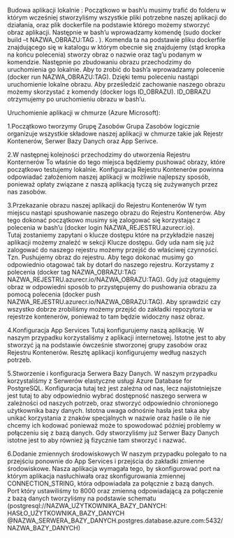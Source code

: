Budowa aplikacji lokalnie : 
Początkowo w bash’u musimy trafić do folderu w którym wcześniej stworzyliśmy wszystkie pliki potrzebne naszej aplikacji do działania, oraz plik dockerfile na podstawie którego możemy stworzyć obraz aplikacji.
Następnie w bash’u wprowadzamy komendę (sudo docker build –t NAZWA_OBRAZU:TAG . ). Komenda ta na podstawie pliku dockerfile znajdującego się w katalogu w którym obecnie się znajdujemy (stąd kropka na końcu polecenia)
stworzy obraz o nazwie oraz tag’u podanym w komendzie. Następnie po zbudowaniu obrazu przechodzimy do uruchomienia go lokalnie. Aby to zrobić do bash’a wprowadzamy polecenie (docker run NAZWA_OBRAZU:TAG). 
Dzięki temu poleceniu nastąpi uruchomienie lokalne obrazu. Aby prześledzić zachowanie naszego obrazu możemy skorzystać z komendy (docker logs ID_OBRAZU). ID_OBRAZU otrzymujemy po uruchomieniu obrazu w bash’u. 


Uruchomienie aplikacji w chmurze (Azure Microsoft): 

1.Początkowo tworzymy Grupę Zasobów 
Grupa Zasobów logicznie organizuje wszystkie składowe naszej aplikacji w chmurze takie jak Rejestr Kontenerów, Serwer Bazy Danych oraz App Serivce. 

2.W następnej kolejności przechodzimy do utworzenia Rejestru Konternerów 
To właśnie do tego miejsca będziemy pushować obrazy, które początkowo testujemy lokalnie. Konfiguracja Rejestru Kontenerów powinna odpowiadać założeniom naszej aplikacji w możliwie najlepszy sposób, 
ponieważ opłaty związane z naszą aplikacją tyczą się zużywanych przez nas zasobów. 

3.Przekazanie obrazu naszej aplikacji do Rejestru Kontenerów 
W tym miejscu nastąpi spushowanie naszego obrazu do Rejestru Kontenerów. Aby tego dokonać początkowo musimy się zalogować się korzystając z polecenia w bash’u (docker login NAZWA_REJESTRU.azurecr.io).  
Tutaj zostaniemy zapytani o klucze dostępu które na przykładzie naszej aplikacji możemy znaleźć w sekcji Klucze dostępu. Gdy uda nam się już zalogować do naszego rejestru możemy przejść do właściwej czynności.  
Tzn. Pushujemy obraz do rejestru. Aby tego dokonać musimy go odpowiednio otagować tak by dotarł do naszego rejestru. Korzystamy z polecenia (docker tag NAZWA_OBRAZU:TAG NAZWA_REJESTRU.azurecr.io/NAZWA_OBRAZU:TAG). 
Gdy już otagujemy obraz w odpowiedni sposób to przystępujemy do pushowania obrazu za pomocą polecenia (docker push NAZWA_REJESTRU.azurecr.io/NAZWA_OBRAZU:TAG). 
Aby sprawdzić czy wszystko dobrze zrobiliśmy możemy przejść do zakładki repozytoria w rejestrze kontenerów, ponieważ to tam będzie widoczny nasz obraz. 

4.Konfiguracja App Services 
Tutaj konfigurujemy naszą aplikację. W naszym przypadku korzystaliśmy z aplikacji internetowej. Istotne jest to aby stworzyć ją na podstawie ówcześnie stworzonej grupy zasobów oraz Rejestru Kontenerów. 
Resztę aplikacji konfigurujemy według naszych potrzeb. 

5.Stworzenie i konfiguracja Serwera Bazy Danych. 
W naszym przypadku korzystaliśmy z Serwerów elastyczne usługi Azure Database for PostgreSQL. Konfiguracja tutaj też jest zależna od nas, lecz najistotniejsze jest tutaj to aby odpowiednio wybrać 
dostępność naszego serwera w zależności od naszych potrzeb, oraz stworzyć odpowiednio chronionego użytkownika bazy danych. Istotna uwaga odnośnie hasła jest taka aby unikać korzystania z znaków specjalnych w 
nazwie oraz haśle o ile nie chcemy ich kodować ponieważ może to spowodować później problemy w połączeniu się z bazą danych. 
Gdy stworzyliśmy już Serwer Bazy Danych istotne jest to aby również ją fizycznie tam stworzyć i nazwać. 

6.Dodanie zmiennych środowiskowych 
W naszym przypadku polegało to na przejściu ponownie do App Services i przejścia do zakładki zmienne środowiskowe. Nasza aplikacja wymagała tego, by skonfigurować port na którym aplikacja nasłuchiwała oraz 
skonfigurowania zmiennej CONNECTION_STRING, która odpowiadała za połącznie z bazą danych. Port który ustawiliśmy to 8000 oraz zmienną odpowiadającą za połączenie z bazą danych tworzyliśmy na podstawie schematu 
(postgresql://NAZWA_UŻYTKOWNIKA_BAZY_DANYCH: HASŁO_UŻYTKOWNIKA_BAZY_DANYCH @NAZWA_SERWERA_BAZY_DANYCH.postgres.database.azure.com:5432/NAZWA_BAZY_DANYCH) 
